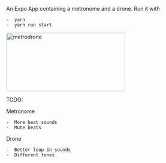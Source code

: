 An Expo App containing a metronome and a drone. Run it with

    -  yarn
    -  yarn run start

<img width="317" height="155" alt="metrodrone" src="https://github.com/user-attachments/assets/73eeaaaf-e99e-4390-b1d1-73f8a41b0443" />

TODO: 

  Metronome
  
    -  More beat sounds
    -  Mute beats

  Drone
  
    -  Better loop in sounds
    -  Different tones
